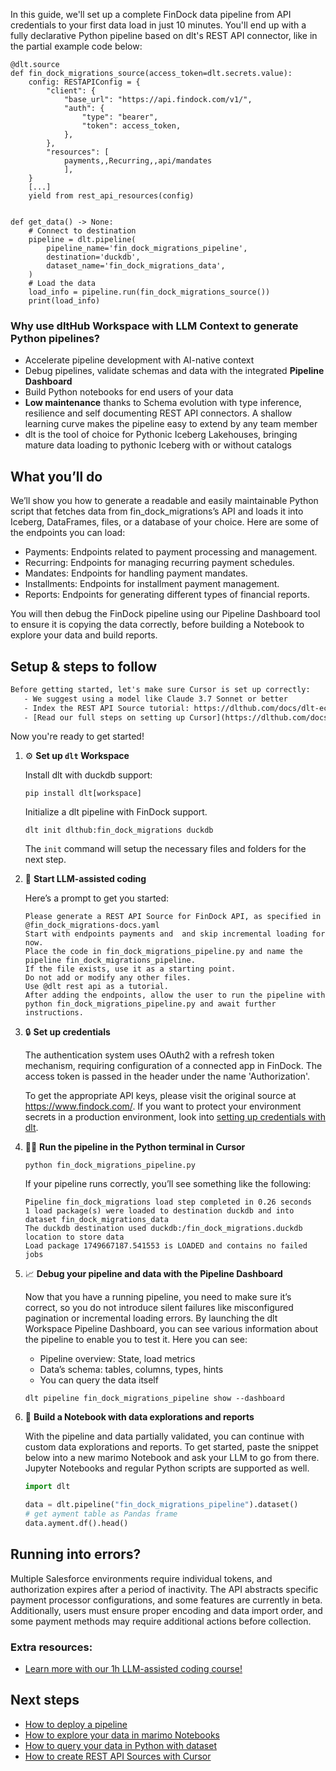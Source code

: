 In this guide, we'll set up a complete FinDock data pipeline from API credentials to your first data load in just 10 minutes. You'll end up with a fully declarative Python pipeline based on dlt's REST API connector, like in the partial example code below:

```python-outcome
@dlt.source
def fin_dock_migrations_source(access_token=dlt.secrets.value):
    config: RESTAPIConfig = {
        "client": {
            "base_url": "https://api.findock.com/v1/",
            "auth": {
                "type": "bearer",
                "token": access_token,
            },
        },
        "resources": [
            payments,,Recurring,,api/mandates
            ],
    }
    [...]
    yield from rest_api_resources(config)


def get_data() -> None:
    # Connect to destination
    pipeline = dlt.pipeline(
        pipeline_name='fin_dock_migrations_pipeline',
        destination='duckdb',
        dataset_name='fin_dock_migrations_data', 
    )
    # Load the data
    load_info = pipeline.run(fin_dock_migrations_source())
    print(load_info) 
```

### Why use dltHub Workspace with LLM Context to generate Python pipelines?

- Accelerate pipeline development with AI-native context
- Debug pipelines, validate schemas and data with the integrated **Pipeline Dashboard**
- Build Python notebooks for end users of your data
- **Low maintenance** thanks to Schema evolution with type inference, resilience and self documenting REST API connectors. A shallow learning curve makes the pipeline easy to extend by any team member
- dlt is the tool of choice for Pythonic Iceberg Lakehouses, bringing mature data loading to pythonic Iceberg with or without catalogs

## What you’ll do

We’ll show you how to generate a readable and easily maintainable Python script that fetches data from fin_dock_migrations’s API and loads it into Iceberg, DataFrames, files, or a database of your choice. Here are some of the endpoints you can load:

- Payments: Endpoints related to payment processing and management.
- Recurring: Endpoints for managing recurring payment schedules.
- Mandates: Endpoints for handling payment mandates.
- Installments: Endpoints for installment payment management.
- Reports: Endpoints for generating different types of financial reports.

You will then debug the FinDock pipeline using our Pipeline Dashboard tool to ensure it is copying the data correctly, before building a Notebook to explore your data and build reports.

## Setup & steps to follow

```default
Before getting started, let's make sure Cursor is set up correctly:
   - We suggest using a model like Claude 3.7 Sonnet or better
   - Index the REST API Source tutorial: https://dlthub.com/docs/dlt-ecosystem/verified-sources/rest_api/ and add it to context as **@dlt rest api**
   - [Read our full steps on setting up Cursor](https://dlthub.com/docs/dlt-ecosystem/llm-tooling/cursor-restapi#23-configuring-cursor-with-documentation)
```

Now you're ready to get started!

1. ⚙️ **Set up `dlt` Workspace**
    
    Install dlt with duckdb support:
    ```shell
    pip install dlt[workspace]
    ```

    Initialize a dlt pipeline with FinDock support.
    ```shell
    dlt init dlthub:fin_dock_migrations duckdb
    ```

    The `init` command will setup the necessary files and folders for the next step.
    
2. 🤠 **Start LLM-assisted coding**
    
    Here’s a prompt to get you started:
    
    ```prompt
    Please generate a REST API Source for FinDock API, as specified in @fin_dock_migrations-docs.yaml 
    Start with endpoints payments and  and skip incremental loading for now. 
    Place the code in fin_dock_migrations_pipeline.py and name the pipeline fin_dock_migrations_pipeline. 
    If the file exists, use it as a starting point. 
    Do not add or modify any other files. 
    Use @dlt rest api as a tutorial. 
    After adding the endpoints, allow the user to run the pipeline with python fin_dock_migrations_pipeline.py and await further instructions.
    ```

    
3. 🔒 **Set up credentials** 
    
    The authentication system uses OAuth2 with a refresh token mechanism, requiring configuration of a connected app in FinDock. The access token is passed in the header under the name 'Authorization'.
    
    To get the appropriate API keys, please visit the original source at https://www.findock.com/.
    If you want to protect your environment secrets in a production environment, look into [setting up credentials with dlt](https://dlthub.com/docs/walkthroughs/add_credentials).
    
4. 🏃‍♀️ **Run the pipeline in the Python terminal in Cursor**
    
    ```shell
    python fin_dock_migrations_pipeline.py
    ```
    
    If your pipeline runs correctly, you’ll see something like the following:
    
    ```shell
    Pipeline fin_dock_migrations load step completed in 0.26 seconds
    1 load package(s) were loaded to destination duckdb and into dataset fin_dock_migrations_data
    The duckdb destination used duckdb:/fin_dock_migrations.duckdb location to store data
    Load package 1749667187.541553 is LOADED and contains no failed jobs
    ```
    
5. 📈 **Debug your pipeline and data with the Pipeline Dashboard**

    Now that you have a running pipeline, you need to make sure it’s correct, so you do not introduce silent failures like misconfigured pagination or incremental loading errors. By launching the dlt Workspace Pipeline Dashboard, you can see various information about the pipeline to enable you to test it. Here you can see:
    - Pipeline overview: State, load metrics
    - Data’s schema: tables, columns, types, hints
    - You can query the data itself
    
    ```shell
    dlt pipeline fin_dock_migrations_pipeline show --dashboard
    ```
    
6. 🐍 **Build a Notebook with data explorations and reports**

    With the pipeline and data partially validated, you can continue with custom data explorations and reports. To get started, paste the snippet below into a new marimo Notebook and ask your LLM to go from there. Jupyter Notebooks and regular Python scripts are supported as well.

    
    ```python
    import dlt

   data = dlt.pipeline("fin_dock_migrations_pipeline").dataset()
   # get ayment table as Pandas frame
   data.ayment.df().head()
    ```

## Running into errors?

Multiple Salesforce environments require individual tokens, and authorization expires after a period of inactivity. The API abstracts specific payment processor configurations, and some features are currently in beta. Additionally, users must ensure proper encoding and data import order, and some payment methods may require additional actions before collection.

### Extra resources:

- [Learn more with our 1h LLM-assisted coding course!](https://www.youtube.com/watch?v=GGid70rnJuM)

## Next steps

- [How to deploy a pipeline](https://dlthub.com/docs/walkthroughs/deploy-a-pipeline)
- [How to explore your data in marimo Notebooks](https://dlthub.com/docs/general-usage/dataset-access/marimo)
- [How to query your data in Python with dataset](https://dlthub.com/docs/general-usage/dataset-access/dataset)
- [How to create REST API Sources with Cursor](https://dlthub.com/docs/dlt-ecosystem/llm-tooling/cursor-restapi)